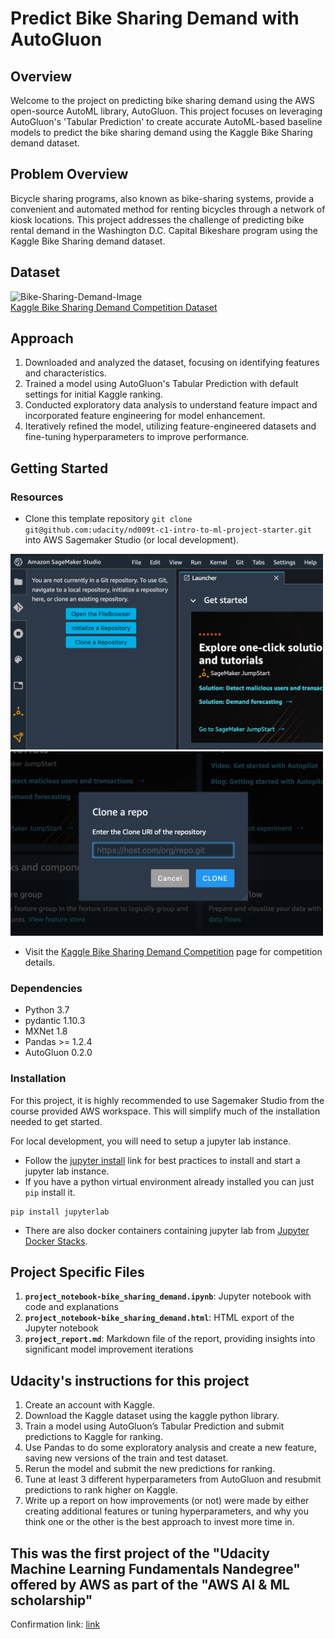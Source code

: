 # Predict Bike Sharing Demand with AutoGluon

## Overview

Welcome to the project on predicting bike sharing demand using the AWS open-source AutoML library, AutoGluon. This project focuses on leveraging AutoGluon's 'Tabular Prediction' to create accurate AutoML-based baseline models to predict the bike sharing demand using the Kaggle Bike Sharing demand dataset.

## Problem Overview

Bicycle sharing programs, also known as bike-sharing systems, provide a convenient and automated method for renting bicycles through a network of kiosk locations. This project addresses the challenge of predicting bike rental demand in the Washington D.C. Capital Bikeshare program using the Kaggle Bike Sharing demand dataset.

## Dataset
![[Bike-Sharing-Demand-Image]([img/Bike-Sharing-Demand-img.jpg](https://storage.googleapis.com/kaggle-media/competitions/kaggle/3948/media/bikes.png))](https://storage.googleapis.com/kaggle-media/competitions/kaggle/3948/media/bikes.png)<br>
[Kaggle Bike Sharing Demand Competition Dataset](https://www.kaggle.com/competitions/bike-sharing-demand/data)

## Approach

1. Downloaded and analyzed the dataset, focusing on identifying features and characteristics.
2. Trained a model using AutoGluon's Tabular Prediction with default settings for initial Kaggle ranking.
3. Conducted exploratory data analysis to understand feature impact and incorporated feature engineering for model enhancement.
4. Iteratively refined the model, utilizing feature-engineered datasets and fine-tuning hyperparameters to improve performance.

## Getting Started

### Resources
* Clone this template repository `git clone git@github.com:udacity/nd009t-c1-intro-to-ml-project-starter.git` into AWS Sagemaker Studio (or local development).

<img src="img/sagemaker-studio-git1.png" alt="sagemaker-studio-git1.png" width="500"/>
<img src="img/sagemaker-studio-git2.png" alt="sagemaker-studio-git2.png" width="500"/>

- Visit the [Kaggle Bike Sharing Demand Competition](https://www.kaggle.com/c/bike-sharing-demand) page for competition details.

### Dependencies

- Python 3.7
- pydantic 1.10.3
- MXNet 1.8
- Pandas >= 1.2.4
- AutoGluon 0.2.0 

### Installation
For this project, it is highly recommended to use Sagemaker Studio from the course provided AWS workspace. This will simplify much of the installation needed to get started.

For local development, you will need to setup a jupyter lab instance.
* Follow the [jupyter install](https://jupyter.org/install.html) link for best practices to install and start a jupyter lab instance.
* If you have a python virtual environment already installed you can just `pip` install it.
```
pip install jupyterlab
```
* There are also docker containers containing jupyter lab from [Jupyter Docker Stacks](https://jupyter-docker-stacks.readthedocs.io/en/latest/index.html).

## Project Specific Files

1. **`project_notebook-bike_sharing_demand.ipynb`**: Jupyter notebook with code and explanations 
2. **`project_notebook-bike_sharing_demand.html`**: HTML export of the Jupyter notebook
3. **`project_report.md`**: Markdown file of the report, providing insights into significant model improvement iterations

## Udacity's instructions for this project

1. Create an account with Kaggle.
2. Download the Kaggle dataset using the kaggle python library.
3. Train a model using AutoGluon’s Tabular Prediction and submit predictions to Kaggle for ranking.
4. Use Pandas to do some exploratory analysis and create a new feature, saving new versions of the train and test dataset.
5. Rerun the model and submit the new predictions for ranking.
6. Tune at least 3 different hyperparameters from AutoGluon and resubmit predictions to rank higher on Kaggle.
7. Write up a report on how improvements (or not) were made by either creating additional features or tuning hyperparameters, and why you think one or the other is the best approach to invest more time in.

## This was the first project of the "Udacity Machine Learning Fundamentals Nandegree" offered by AWS as part of the "AWS AI & ML scholarship"
Confirmation  link: [link](https://graduation.udacity.com/confirm/e/ba2b0610-ee8f-11ed-8e43-fbdc25fcc49f)


